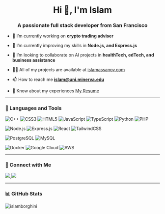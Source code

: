<h1 align="center">Hi 👋, I'm Islam</h1>
<h3 align="center">A passionate full stack developer from San Francisco</h3>

- 🔭 I’m currently working on **crypto trading adviser**

- 🌱 I’m currently improving my skills in **Node.js, and Express.js**

- 👯 I’m looking to collaborate on AI projects in **healthTech, edTech, and business assistance**

- 👨‍💻 All of my projects are available at [islamassanov.com](https://islamassanov.com)

- 📫 How to reach me **islam@uni.minerva.edu**

- 📄 Know about my experiences [My Resume](https://www.dropbox.com/home?preview=AssanovIslam_Resume.pdf)

---

### 🧠 Languages and Tools

![C++](https://img.shields.io/badge/C++-00599C?style=flat&logo=c%2B%2B&logoColor=white)
![CSS3](https://img.shields.io/badge/CSS3-1572B6?style=flat&logo=css3&logoColor=white)
![HTML5](https://img.shields.io/badge/HTML5-E34F26?style=flat&logo=html5&logoColor=white)
![JavaScript](https://img.shields.io/badge/JavaScript-F7DF1E?style=flat&logo=javascript&logoColor=black)
![TypeScript](https://img.shields.io/badge/TypeScript-3178C6?style=flat&logo=typescript&logoColor=white)
![Python](https://img.shields.io/badge/Python-3776AB?style=flat&logo=python&logoColor=white)
![PHP](https://img.shields.io/badge/PHP-777BB4?style=flat&logo=php&logoColor=white)

![Node.js](https://img.shields.io/badge/Node.js-339933?style=flat&logo=node.js&logoColor=white)
![Express.js](https://img.shields.io/badge/Express.js-000000?style=flat&logo=express&logoColor=white)
![React](https://img.shields.io/badge/React-20232A?style=flat&logo=react&logoColor=61DAFB)
![TailwindCSS](https://img.shields.io/badge/TailwindCSS-06B6D4?style=flat&logo=tailwind-css&logoColor=white)

![PostgreSQL](https://img.shields.io/badge/PostgreSQL-336791?style=flat&logo=postgresql&logoColor=white)
![MySQL](https://img.shields.io/badge/MySQL-4479A1?style=flat&logo=mysql&logoColor=white)

![Docker](https://img.shields.io/badge/Docker-2496ED?style=flat&logo=docker&logoColor=white)
![Google Cloud](https://img.shields.io/badge/Google_Cloud-4285F4?style=flat&logo=google-cloud&logoColor=white)
![AWS](https://img.shields.io/badge/AWS-232F3E?style=flat&logo=amazon-aws&logoColor=white)

---

### 🤝 Connect with Me

<p align="left">
<a href="https://linkedin.com/in/islamassanov" target="_blank">
  <img src="https://img.shields.io/badge/LinkedIn-%230077B5.svg?style=flat&logo=linkedin&logoColor=white" />
</a>
<a href="https://www.leetcode.com/islamassanov1" target="_blank">
  <img src="https://img.shields.io/badge/LeetCode-FFA116?style=flat&logo=leetcode&logoColor=black" />
</a>
</p>

---

### 📊 GitHub Stats

<p>
  <img align="center" src="https://github-readme-stats.vercel.app/api/top-langs?username=islamborghini&show_icons=true&locale=en&layout=compact" alt="islamborghini" />
</p>

